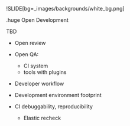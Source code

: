 !SLIDE[bg=_images/backgrounds/white_bg.png]

.huge <span class="teal">Open</span> Development

TBD
* Open review
* Open QA:
  * CI system
  * tools with plugins

* Developer workflow
* Development environment footprint
* CI debuggability, reproducibility
  * Elastic recheck
